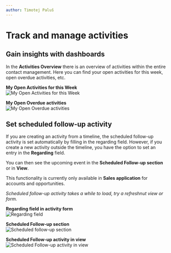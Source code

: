 ```yaml
---
author: Timotej Paluš
---
```


# Track and manage activities

## Gain insights with dashboards
In the **Activities Overview** there is an overview of activities within the entire contact management. Here you can find your open activities for this week, open overdue activities, etc.

**My Open Activities for this Week**  
![My Open Activities for this Week](/.attachments/ModelDrivenAppUserGuide/openActivitiesForThisWeek.png)

**My Open Overdue activities**  
![My Open Overdue activities](/.attachments/ModelDrivenAppUserGuide/overdueActivities.png)

## Set scheduled follow-up activity
If you are creating an activity from a timeline, the scheduled follow-up activity is set automatically by filling in the regarding field. However, if you create a new activity outside the timeline, you have the option to set an entry in the **Regarding** field.

You can then see the upcoming event in the **Scheduled Follow-up section** or in **View**. 

This functionality is currently only available in **Sales application** for accounts and opportunities.

_Scheduled follow-up activity takes a while to load, try a refreshnut view or form._

**Regarding field in activity form**  
![Regarding field](/.attachments/ModelDrivenAppUserGuide/regardingField.png)

**Scheduled Follow-up section**  
![Scheduled follow-up section](/.attachments/ModelDrivenAppUserGuide/scheduledFollowupSection.png)

**Scheduled Follow-up activity in view**  
![Scheduled Follow-up activity in view](/.attachments/ModelDrivenAppUserGuide/scheduledFollowupView.png)
